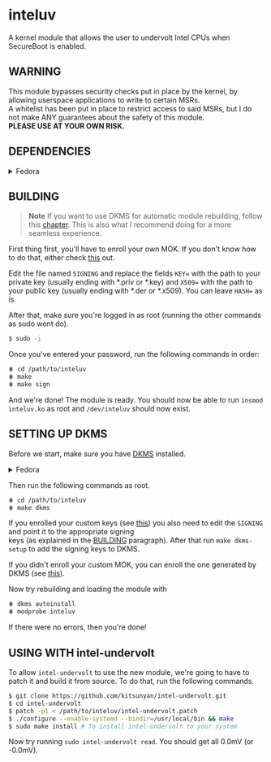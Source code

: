 # inteluv
A kernel module that allows the user to undervolt Intel CPUs when SecureBoot is enabled.

## WARNING
This module bypasses security checks put in place by the kernel, by allowing userspace applications to write to certain MSRs.  
A whitelist has been put in place to restrict access to said MSRs, but I do not make ANY guarantees about the safety of this module.  
**PLEASE USE AT YOUR OWN RISK.**

## DEPENDENCIES

<details>
      <summary>Fedora</summary>
      
      $ sudo dnf install \
            kernel-devel \
            kernel-headers
</details>

## BUILDING

> **Note** If you want to use DKMS for automatic module rebuilding, follow this [chapter](#setting-up-dkms). This is also what
I recommend doing for a more seamless experience.

First thing first, you'll have to enroll your own MOK. If you don't know how to do that, either check [this](ENROLL.md) out.  

Edit the file named `SIGNING` and replace the fields `KEY=` with the path to your private key (usually ending with \*.priv or \*.key) 
and `X509=` with the path to your public key (usually ending with \*.der or \*.x509). You can leave `HASH=` as is.

After that, make sure you're logged in as root (running the other commands as sudo wont do).

```bash
$ sudo -i
```

Once you've entered your password, run the following commands in order:

```bash
⋕ cd /path/to/inteluv
⋕ make
⋕ make sign
```

And we're done! The module is ready. You should now be able to run `insmod inteluv.ko` as root and `/dev/inteluv` should now exist.  

## SETTING UP DKMS

Before we start, make sure you have [DKMS](https://wiki.archlinux.org/title/Dynamic_Kernel_Module_Support) installed.  

<details>
      <summary>Fedora</summary>
      
      $ sudo dnf install dkms
</details>

Then run the following commands as root. 

```bash
⋕ cd /path/to/inteluv
⋕ make dkms
```

If you enrolled your custom keys (see [this](ENROLL.md)) you also need to edit the `SIGNING` and point it to the appropriate signing  
keys (as explained in the [BUILDING](#building) paragraph). After that run `make dkms-setup` to add the signing keys to DKMS.  

If you didn't enroll your custom MOK, you can enroll the one generated by DKMS (see [this](ENROLL.md#enrolling-the-key)).  

Now try rebuilding and loading the module with

```bash
⋕ dkms autoinstall
⋕ modprobe inteluv
```

If there were no errors, then you're done!

## USING WITH intel-undervolt

To allow `intel-undervolt` to use the new module, we're going to have to patch it and build it from source. 
To do that, run the following commands.

```bash
$ git clone https://github.com/kitsunyan/intel-undervolt.git
$ cd intel-undervolt
$ patch -p1 < /path/to/inteluv/intel-undervolt.patch
$ ./configure --enable-systemd --bindir=/usr/local/bin && make
$ sudo make install # To install intel-undervolt to your system
```

Now try running `sudo intel-undervolt read`. You should get all 0.0mV (or -0.0mV).
